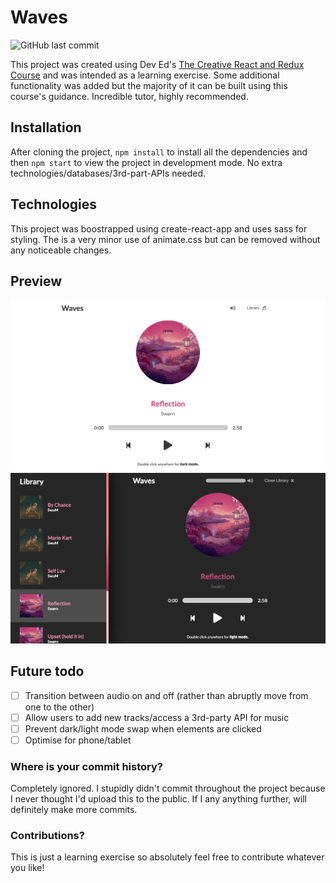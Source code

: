 # Waves

![GitHub last commit](https://img.shields.io/github/last-commit/cattrn/waves?style=for-the-badge)

This project was created using Dev Ed's [The Creative React and Redux Course](https://developedbyed.com/p/the-creative-react-and-redux-course) and was intended as a learning exercise. Some additional functionality was added but the majority of it can be built using this course's guidance. Incredible tutor, highly recommended.

## Installation

After cloning the project, `npm install` to install all the dependencies and then `npm start` to view the project in development mode. No extra technologies/databases/3rd-part-APIs needed.

## Technologies

This project was boostrapped using create-react-app and uses sass for styling. The is a very minor use of animate.css but can be removed without any noticeable changes.

## Preview
![Light mode preview of Waves](preview1.png)
![Dark mode preview of Waves](preview2.png)

## Future todo
* [ ] Transition between audio on and off (rather than abruptly move from one to the other)
* [ ] Allow users to add new tracks/access a 3rd-party API for music
* [ ] Prevent dark/light mode swap when elements are clicked
* [ ] Optimise for phone/tablet

### Where is your commit history?
Completely ignored. I stupidly didn't commit throughout the project because I never thought I'd upload this to the public. If I any anything further, will definitely make more commits.

### Contributions?
This is just a learning exercise so absolutely feel free to contribute whatever you like!
